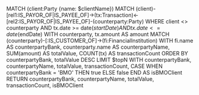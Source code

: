 MATCH (client:Party {name: $clientName})
MATCH (client)-[rel1:IS_PAYOR_OF|IS_PAYEE_OF]->(tx:Transaction)<-[rel2:IS_PAYOR_OF|IS_PAYEE_OF]-(counterparty:Party)
WHERE client <> counterparty
  AND tx.date >= date($startDate)
  AND tx.date <= date($endDate)
WITH counterparty, tx.amount AS amount
MATCH (counterparty)-[:IS_CUSTOMER_OF]->(fi:FinancialInstitution)
WITH fi.name AS counterpartyBank,
     counterparty.name AS counterpartyName,
     SUM(amount) AS totalValue,
     COUNT(tx) AS transactionCount
ORDER BY counterpartyBank, totalValue DESC
LIMIT $topN
WITH counterpartyBank, counterpartyName, totalValue, transactionCount,
     CASE WHEN counterpartyBank = 'BMO' THEN true ELSE false END AS isBMOClient
RETURN counterpartyBank, counterpartyName, totalValue, transactionCount, isBMOClient
